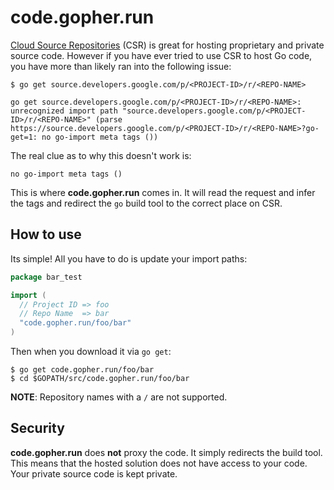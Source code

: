 # code.gopher.run

[Cloud Source Repositories][csr] (CSR) is great for hosting proprietary and
private source code. However if you have ever tried to use CSR to host Go
code, you have more than likely ran into the following issue:

```
$ go get source.developers.google.com/p/<PROJECT-ID>/r/<REPO-NAME>

go get source.developers.google.com/p/<PROJECT-ID>/r/<REPO-NAME>: unrecognized import path "source.developers.google.com/p/<PROJECT-ID>/r/<REPO-NAME>" (parse https://source.developers.google.com/p/<PROJECT-ID>/r/<REPO-NAME>?go-get=1: no go-import meta tags ())
```

The real clue as to why this doesn't work is:

```
no go-import meta tags ()
```

This is where **code.gopher.run** comes in. It will read the request and infer the
tags and redirect the `go` build tool to the correct place on CSR.

## How to use

Its simple! All you have to do is update your import paths:

```go
package bar_test

import (
  // Project ID => foo
  // Repo Name  => bar
  "code.gopher.run/foo/bar"
)
```

Then when you download it via `go get`:

```
$ go get code.gopher.run/foo/bar
$ cd $GOPATH/src/code.gopher.run/foo/bar
```

**NOTE**: Repository names with a `/` are not supported.

[csr]: https://source.cloud.google.com/

## Security

**code.gopher.run** does **not** proxy the code. It simply redirects the build tool.
This means that the hosted solution does not have access to your code. Your
private source code is kept private.
